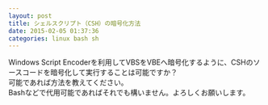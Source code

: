```yaml
---
layout: post
title: シェルスクリプト（CSH）の暗号化方法
date: 2015-02-05 01:37:36
categories: linux bash sh
---
```

<!-- {% raw %} -->
<p>Windows Script Encoderを利用してVBSをVBEへ暗号化するように、CSHのソースコードを暗号化して実行することは可能ですか？  <br>
可能であれば方法を教えてください。<br>
Bashなどで代用可能であればそれでも構いません。よろしくお願いします。</p>
<!-- {% endraw %} -->
